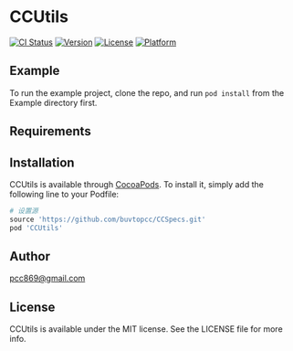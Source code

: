 # CCUtils

[![CI Status](https://img.shields.io/travis/pcc869@gmail.com/CCUtils.svg?style=flat)](https://travis-ci.org/pcc869@gmail.com/CCUtils)
[![Version](https://img.shields.io/cocoapods/v/CCUtils.svg?style=flat)](https://cocoapods.org/pods/CCUtils)
[![License](https://img.shields.io/cocoapods/l/CCUtils.svg?style=flat)](https://cocoapods.org/pods/CCUtils)
[![Platform](https://img.shields.io/cocoapods/p/CCUtils.svg?style=flat)](https://cocoapods.org/pods/CCUtils)

## Example

To run the example project, clone the repo, and run `pod install` from the Example directory first.

## Requirements

## Installation

CCUtils is available through [CocoaPods](https://cocoapods.org). To install
it, simply add the following line to your Podfile:

```ruby
# 设置源
source 'https://github.com/buvtopcc/CCSpecs.git'
pod 'CCUtils'
```

## Author

pcc869@gmail.com

## License

CCUtils is available under the MIT license. See the LICENSE file for more info.
